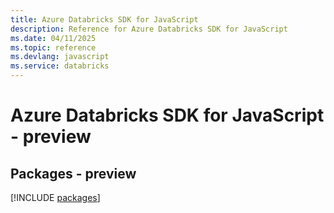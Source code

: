 ```yaml
---
title: Azure Databricks SDK for JavaScript
description: Reference for Azure Databricks SDK for JavaScript
ms.date: 04/11/2025
ms.topic: reference
ms.devlang: javascript
ms.service: databricks
---
```

# Azure Databricks SDK for JavaScript - preview
## Packages - preview
[!INCLUDE [packages](databricks-index.md)]